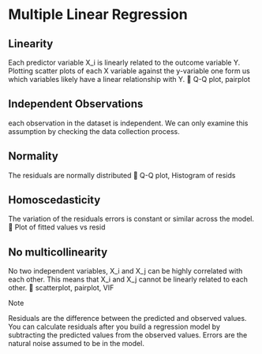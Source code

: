 # Multiple Linear Regression
## Linearity 
Each predictor variable X_i is linearly related to the outcome variable Y. Plotting scatter plots of each X variable against the y-variable one form us which variables likely have a linear relationship with Y.
🧰 Q-Q plot, pairplot

## Independent Observations
each observation in the dataset is independent. We can only examine this assumption by checking the data collection process. 

## Normality 
The residuals are normally distributed
🧰 Q-Q plot, Histogram of resids

## Homoscedasticity
The variation of the residuals errors is constant or similar across the model.
🧰 Plot of fitted values vs resid

## No multicollinearity 
No two independent variables, X_i and X_j can be highly correlated with each other. This means that X_i and X_j cannot be linearly related to each other. 
🧰 scatterplot, pairplot, VIF


> [!NOTE]
> Residuals are the difference between the predicted and observed values. You can calculate residuals after you build a regression model by subtracting the predicted values from the observed values.
> Errors are the natural noise assumed to be in the model.
